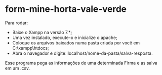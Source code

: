 # form-mine-horta-vale-verde

Para rodar:
- Baixe o Xampp na versão 7.*;
- Uma vez instalado, execute-o e inicialize o apache;
- Coloque os arquivos baixados numa pasta criada por você em C:\xampp\htdocs;
- Abra o navegador e digite: localhost/nome-da-pasta/salva-resposta.

Esse programa pega as informações de uma determinada Firma e as salva em um .csv.
